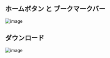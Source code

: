 ## ホームボタン と ブークマークバー

![image](https://user-images.githubusercontent.com/1501327/159197162-9a8f82df-188f-4172-a6c2-34a3f284bb98.png)

## ダウンロード

![image](https://user-images.githubusercontent.com/1501327/159197211-e3330134-6e12-478e-99d4-4473922ffeab.png)
